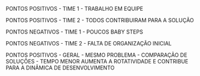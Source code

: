 PONTOS POSITIVOS - TIME 1
    - TRABALHO EM EQUIPE

PONTOS POSITIVOS - TIME 2
    - TODOS CONTRIBUIRAM PARA A SOLUÇÃO

PONTOS NEGATIVOS - TIME 1
    - POUCOS BABY STEPS

PONTOS NEGATIVOS - TIME 2
    - FALTA DE ORGANIZAÇÃO INICIAL

PONTOS POSITIVOS - GERAL
    - MESMO PROBLEMA
    - COMPARAÇÃO DE SOLUÇÕES
    - TEMPO MENOR AUMENTA A ROTATIVIDADE E CONTRIBUE PARA A DINÂMICA DE DESENVOLVIMENTO